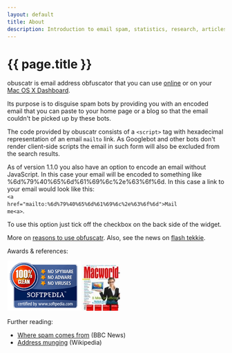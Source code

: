 ```yaml
---
layout: default
title: About
description: Introduction to email spam, statistics, research, articles and tools to prevent spam.
---
```


# {{ page.title }}

obuscat<span>r</span> is email address obfuscator that you can use [online](obfuscate.html "Obfuscate your email online") or on your [Mac OS X Dashboard](download.html "Download obfuscatr Dashboard widget").

Its purpose is to disguise spam bots by providing you with an encoded email that you can paste to your home page or a blog so that the email couldn't be picked up by these bots.

The code provided by obuscat<span>r</span> consists of a <code>&lt;script&gt;</code> tag with hexadecimal representation of an email <code>mailto</code> link. As Googlebot and other bots don't render client-side scripts the email in such form will also be excluded from the search results.

As of version 1.1.0 you also have an option to encode an email without JavaScript. In this case your email will be encoded to something like <span>%6d%79%40%65%6d%61%69%6c%2e%63%6f%6d</span>. In this case a link to your email would look like this: <br /><code>&lt;a href="mailto:<span>%6d%79%40%65%6d%61%69%6c%2e%63%6f%6d</span>"&gt;Mail me&lt;a&gt;</code>.

To use this option just tick off the checkbox on the back side of the widget.

More on [reasons to use obfuscatr](why.html "Find out more"). Also, see the news on [flash tekkie](http://tekkie.flashbit.net/tag/obfuscatr "obfuscatr articles").

Awards &amp; references:

![obfuscatr 1.2 - SOFTPEDIA '100% CLEAN' AWARD](softpedia_clean_award_f.gif) ![obfuscatr 1.1.0 featured in Macworld Italy of March 2008](macworld_italy_march_2008.jpg)

Further reading:
- [Where spam comes from](http://news.bbc.co.uk/2/hi/technology/2969783.stm) (BBC News)
- [Address munging](http://en.wikipedia.org/wiki/Address_munging) (Wikipedia)
